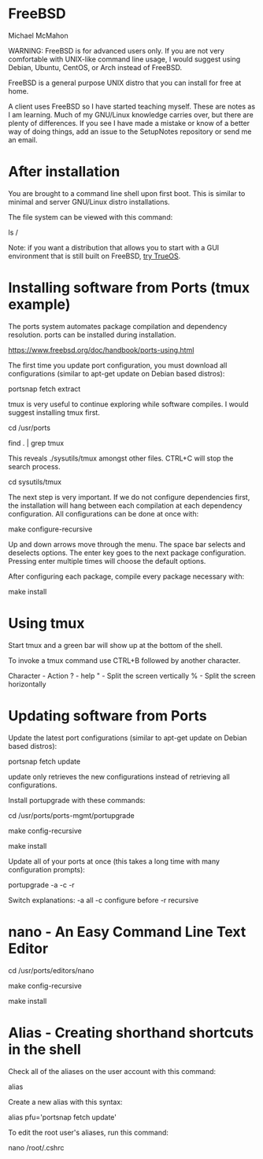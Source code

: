 # FreeBSD

Michael McMahon

WARNING: FreeBSD is for advanced users only.  If you are not very comfortable with UNIX-like command line usage, I would suggest using Debian, Ubuntu, CentOS, or Arch instead of FreeBSD.

FreeBSD is a general purpose UNIX distro that you can install for free at home.

A client uses FreeBSD so I have started teaching myself.  These are notes as I am learning.  Much of my GNU/Linux knowledge carries over, but there are plenty of differences.  If you see I have made a mistake or know of a better way of doing things, add an issue to the SetupNotes repository or send me an email.

# After installation

You are brought to a command line shell upon first boot.  This is similar to minimal and server GNU/Linux distro installations.

The file system can be viewed with this command:

ls /

Note: if you want a distribution that allows you to start with a GUI environment that is still built on FreeBSD, <a href="https://www.trueos.org/downloads/">try TrueOS</a>.

# Installing software from Ports (tmux example)

The ports system automates package compilation and dependency resolution.  ports can be installed during installation.

https://www.freebsd.org/doc/handbook/ports-using.html

The first time you update port configuration, you must download all configurations (similar to apt-get update on Debian based distros):

portsnap fetch extract

tmux is very useful to continue exploring while software compiles.  I would suggest installing tmux first.

cd /usr/ports

find . | grep tmux

This reveals ./sysutils/tmux amongst other files.  CTRL+C will stop the search process.

cd sysutils/tmux

The next step is very important.  If we do not configure dependencies first, the installation will hang between each compilation at each dependency configuration.  All configurations can be done at once with:

make configure-recursive

Up and down arrows move through the menu.  The space bar selects and deselects options.  The enter key goes to the next package configuration.  Pressing enter multiple times will choose the default options.

After configuring each package, compile every package necessary with:

make install

# Using tmux

Start tmux and a green bar will show up at the bottom of the shell.

To invoke a tmux command use CTRL+B followed by another character.

Character   -   Action
?   -   help
"   -   Split the screen vertically
%   -   Split the screen horizontally

# Updating software from Ports

Update the latest port configurations (similar to apt-get update on Debian based distros):

portsnap fetch update

update only retrieves the new configurations instead of retrieving all configurations.

Install portupgrade with these commands:

cd /usr/ports/ports-mgmt/portupgrade

make config-recursive

make install

Update all of your ports at once (this takes a long time with many configuration prompts):

portupgrade -a -c -r

Switch explanations: -a all -c configure before -r recursive

# nano - An Easy Command Line Text Editor

cd /usr/ports/editors/nano

make config-recursive

make install

# Alias - Creating shorthand shortcuts in the shell

Check all of the aliases on the user account with this command:

alias

Create a new alias with this syntax:

alias pfu='portsnap fetch update'

To edit the root user's aliases, run this command:

nano /root/.cshrc
